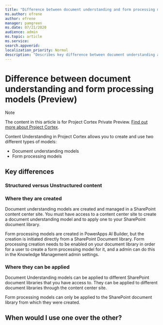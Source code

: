 ```yaml
---
title: "Difference between document understanding and form processing models (Preview)"
ms.author: efrene
author: efrene
manager: pamgreen
ms.date: 07/21/2020
audience: admin
ms.topic: article
ms.service: 
search.appverid: 
localization_priority: Normal
description: "Describes key difference between document understanding and form processing models."
---
```


# Difference between document understanding and form processing models (Preview)

> [!Note] 
> The content in this article is for Project Cortex Private Preview. [Find out more about Project Cortex]().

Content Understanding in Project Cortex allows you to create and use two different types of models:

- Document understanding models
- Form processing models

## Key differences


### Structured versus Unstructured content




### Where they are created

Document understanding models are created and managed in a SharePoint content center site. You must have access to a content center site to create a document understanding model and to apply one to your SharePoint document library.

Form processing models are created in PowerApps AI Builder, but the creation is initiated directly from a SharePoint Document library. Form processing creation needs to be enabled on your document library in order for a user to create a form processing model for it, and a admin can do this in the Knowledge Management admin settings.

### Where they can be applied

Document Understanding models can be applied to different SharePoint document libraries that you have access to. They can be applied to different document libraries through the content center site.

Form processing models can only be applied to the SharePoint document library from which they were created.

## When would I use one over the other?
 


  
  



